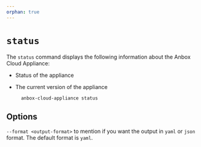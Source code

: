 ```yaml
---
orphan: true
---
```

# `status`

The `status` command displays the following information about the Anbox Cloud Appliance:

* Status of the appliance
* The current version of the appliance

        anbox-cloud-appliance status

## Options

`--format <output-format>` to mention if you want the output in `yaml` or `json` format. The default format is `yaml`.

